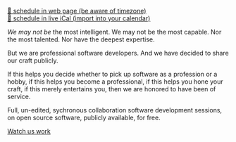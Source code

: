 [📅 schedule in web page (be aware of timezone)](https://calendar.google.com/calendar/embed?src=20161ad99705885e8400a77b86482afa0ff13183375e639faed6b1c425a40a86%40group.calendar.google.com)  
[📅 schedule in live iCal (import into your calendar)](https://calendar.google.com/calendar/ical/20161ad99705885e8400a77b86482afa0ff13183375e639faed6b1c425a40a86%40group.calendar.google.com/public/basic.ics)

*We may not be* the most intelligent.
We may not be the most capable.
Nor the most talented.
Nor have the deepest expertise.

But we are professional software developers.
And we have decided to share our craft publicly.

If this helps you decide whether to pick up software as a profession or a hobby,
if this helps you become a professional,
if this helps you hone your craft,
if this merely entertains you,
then we are honored to have been of service.

Full,
un-edited,
sychronous collaboration
software development sessions,
on open source software,
publicly available,
for free.

[Watch us work](https://www.youtube.com/@molybdenumsoftware)

